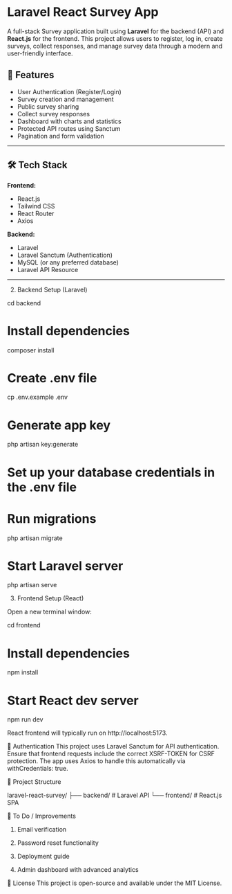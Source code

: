 # Laravel React Survey App

A full-stack Survey application built using **Laravel** for the backend (API) and **React.js** for the frontend. This project allows users to register, log in, create surveys, collect responses, and manage survey data through a modern and user-friendly interface.

## 🚀 Features

- User Authentication (Register/Login)
- Survey creation and management
- Public survey sharing
- Collect survey responses
- Dashboard with charts and statistics
- Protected API routes using Sanctum
- Pagination and form validation

---

## 🛠️ Tech Stack

**Frontend:**

- React.js
- Tailwind CSS
- React Router
- Axios

**Backend:**

- Laravel
- Laravel Sanctum (Authentication)
- MySQL (or any preferred database)
- Laravel API Resource

---


2. Backend Setup (Laravel)

cd backend

# Install dependencies
composer install

# Create .env file
cp .env.example .env

# Generate app key
php artisan key:generate

# Set up your database credentials in the .env file

# Run migrations
php artisan migrate

# Start Laravel server
php artisan serve


3. Frontend Setup (React)

Open a new terminal window:

cd frontend

# Install dependencies
npm install

# Start React dev server
npm run dev

React frontend will typically run on http://localhost:5173.

🔐 Authentication
This project uses Laravel Sanctum for API authentication. Ensure that frontend requests include the correct XSRF-TOKEN for CSRF protection. The app uses Axios to handle this automatically via withCredentials: true.


📁 Project Structure

laravel-react-survey/
├── backend/        # Laravel API
└── frontend/       # React.js SPA


📌 To Do / Improvements

1. Email verification

2. Password reset functionality

3. Deployment guide

4. Admin dashboard with advanced analytics


📄 License
This project is open-source and available under the MIT License.

